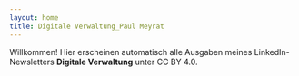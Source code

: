 ```yaml
---
layout: home
title: Digitale Verwaltung_Paul Meyrat
---
```

Willkommen! Hier erscheinen automatisch alle Ausgaben meines LinkedIn-Newsletters **Digitale Verwaltung** unter CC BY 4.0.
